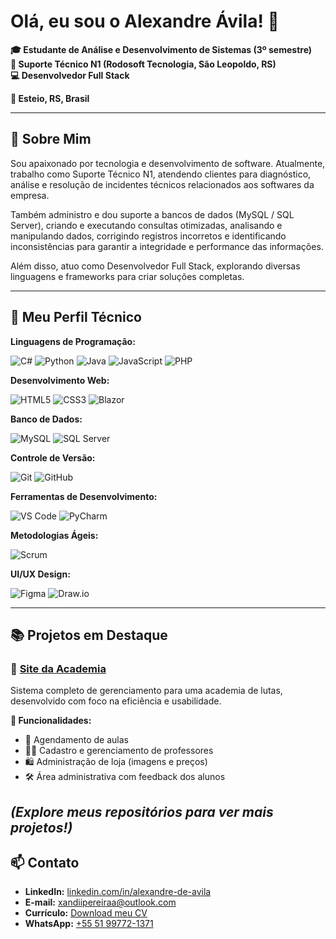 # Olá, eu sou o Alexandre Ávila! 👋

**🎓 Estudante de Análise e Desenvolvimento de Sistemas (3º semestre)**  
**💼 Suporte Técnico N1 (Rodosoft Tecnologia, São Leopoldo, RS)**  
**💻 Desenvolvedor Full Stack**  

**📍 Esteio, RS, Brasil**

---

## 🚀 Sobre Mim

Sou apaixonado por tecnologia e desenvolvimento de software. Atualmente, trabalho como Suporte Técnico N1, atendendo clientes para diagnóstico, análise e resolução de incidentes técnicos relacionados aos softwares da empresa. 

Também administro e dou suporte a bancos de dados (MySQL / SQL Server), criando e executando consultas otimizadas, analisando e manipulando dados, corrigindo registros incorretos e identificando inconsistências para garantir a integridade e performance das informações.

Além disso, atuo como Desenvolvedor Full Stack, explorando diversas linguagens e frameworks para criar soluções completas.

---

## 🧠 Meu Perfil Técnico

**Linguagens de Programação:**

![C#](https://img.shields.io/badge/C%23-239120?style=flat&logo=c-sharp&logoColor=white)
![Python](https://img.shields.io/badge/Python-3776AB?style=flat&logo=python&logoColor=white)
![Java](https://img.shields.io/badge/Java-007396?style=flat&logo=java&logoColor=white)
![JavaScript](https://img.shields.io/badge/JavaScript-F7DF1E?style=flat&logo=javascript&logoColor=black)
![PHP](https://img.shields.io/badge/PHP-777BB4?style=flat&logo=php&logoColor=white)


**Desenvolvimento Web:**

![HTML5](https://img.shields.io/badge/HTML5-E34F26?style=flat&logo=html5&logoColor=white)
![CSS3](https://img.shields.io/badge/CSS3-1572B6?style=flat&logo=css3&logoColor=white)
![Blazor](https://img.shields.io/badge/Blazor-512BD4?style=flat&logo=blazor&logoColor=white)

**Banco de Dados:**

![MySQL](https://img.shields.io/badge/MySQL-4479A1?style=flat&logo=mysql&logoColor=white)
![SQL Server](https://img.shields.io/badge/SQL%20Server-CC2927?style=flat&logo=microsoft-sql-server&logoColor=white)

**Controle de Versão:**

![Git](https://img.shields.io/badge/Git-F05032?style=flat&logo=git&logoColor=white)
![GitHub](https://img.shields.io/badge/GitHub-181717?style=flat&logo=github&logoColor=white)

**Ferramentas de Desenvolvimento:**

![VS Code](https://img.shields.io/badge/VS%20Code-007ACC?style=flat&logo=visual-studio-code&logoColor=white)
![PyCharm](https://img.shields.io/badge/PyCharm-000000?style=flat&logo=pycharm&logoColor=white)

**Metodologias Ágeis:**

![Scrum](https://img.shields.io/badge/Scrum-6DB33F?style=flat&logo=scrumalliance&logoColor=white)

**UI/UX Design:**

![Figma](https://img.shields.io/badge/Figma-F24E1E?style=flat&logo=figma&logoColor=white)
![Draw.io](https://img.shields.io/badge/Draw.io-FF9900?style=flat&logo=draw.io&logoColor=white)


---

## 📚 Projetos em Destaque

### 🥋 [Site da Academia](https://github.com/Xandi-avila/Site-academia)

Sistema completo de gerenciamento para uma academia de lutas, desenvolvido com foco na eficiência e usabilidade.

**🔧 Funcionalidades:**

- 📅 Agendamento de aulas
- 👨‍🏫 Cadastro e gerenciamento de professores
- 🛍️ Administração de loja (imagens e preços)
- 🛠️ Área administrativa com feedback dos alunos

*(Explore meus repositórios para ver mais projetos!)*
---

## 📫 Contato

- **LinkedIn:** [linkedin.com/in/alexandre-de-avila](https://www.linkedin.com/in/alexandre-de-avila/)
- **E-mail:** [xandiipereiraa@outlook.com](mailto:xandiipereiraa@outlook.com)
- **Currículo:** [Download meu CV](https://raw.githubusercontent.com/Xandi-avila/Xandi-avila/main/Curriculo%20Alexandre%20avila%20pereira.pdf)
- **WhatsApp:** [+55 51 99772-1371](https://wa.me/5551997721371)


